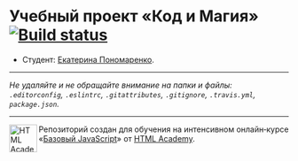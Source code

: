 # Учебный проект «Код и Магия» [![Build status][travis-image]][travis-url]

* Студент: [Екатерина Пономаренко](https://up.htmlacademy.ru/javascript/11/user/133095).

---

_Не удаляйте и не обращайте внимание на папки и файлы:_<br>
_`.editorconfig`, `.eslintrc`, `.gitattributes`, `.gitignore`, `.travis.yml`, `package.json`._

---

<a href="https://htmlacademy.ru/intensive/javascript"><img align="left" width="50" height="50" title="HTML Academy" src="https://up.htmlacademy.ru/static/img/intensive/javascript/logo-for-github.svg"></a>

Репозиторий создан для обучения на интенсивном онлайн‑курсе «[Базовый JavaScript](https://htmlacademy.ru/intensive/javascript)» от [HTML Academy](https://htmlacademy.ru).

[travis-image]: https://travis-ci.org/htmlacademy-javascript/133095-code-and-magick.svg?branch=master
[travis-url]: https://travis-ci.org/htmlacademy-javascript/133095-code-and-magick
